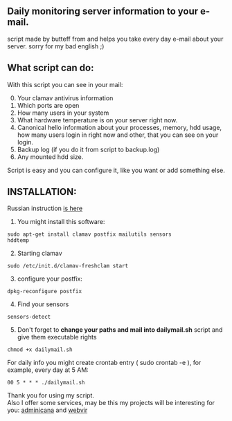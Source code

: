 <h2>Daily monitoring server information to your e-mail.</h2>

script made by butteff from and helps you take every day e-mail about your server.
sorry for my bad english ;)


<h2>What script can do:</h2>

With this script you can see in your mail:

0. Your clamav antivirus information 
1. Which ports are open
2. How many users in your system
3. What hardware temperature is on your server right now.
4. Canonical hello information about your processes, memory, hdd usage, how many users login in right now and other, that you can see on your login.
5. Backup log (if you do it from script to backup.log)
6. Any mounted hdd size.

Script is easy and you can configure it, like you want or add something else.

<h2>INSTALLATION:</h2>

Russian instruction <a href="http://linuxstar.ru/poluchenie-informacii-o-sisteme-ezhednevno-na-pochtu-v-ubuntu-server.html">is here</a> 


1. You might install this software:

<code>sudo apt-get install clamav postfix mailutils sensors hddtemp</code>

2. Starting clamav

<code>sudo /etc/init.d/clamav-freshclam start</code>

3. configure your postfix:

<code>dpkg-reconfigure postfix</code>

4. Find your sensors

<code>sensors-detect</code>

5. Don't forget to <strong>change your paths and mail into dailymail.sh</strong> script and give them executable rights

<code>chmod +x dailymail.sh</code>


For daily info you might create crontab entry ( sudo crontab -e ), for example, every day at 5 AM:

<code>00 5 * * * ./dailymail.sh</code>


Thank you for using my script.<br/>
Also I offer some services, may be this my projects will be interesting for you:
<a href="http://adminicana.ru/en.html">adminicana</a> and <a href="http://webvir.ru">webvir</a>

